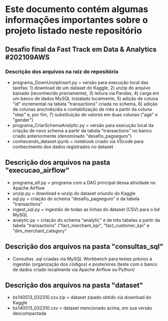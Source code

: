 # Este documento contém algumas informações importantes sobre o projeto listado neste repositório

## Desafio final da Fast Track em Data & Analytics #202109AWS

### Descrição dos arquivos na raiz do repositório
* programa_DownUnzipInsert.py = versão para execução local das tarefas: 1) download de um dataset do Kaggle, 2) unzip do arquivo baixado (reconhecido previamente), 3) leitura via Pandas, 4) carga em um banco de dados MySQL instalado localmente, 5) adição de coluna "id" incremental na tabela "transactions" criada no schema, 6) adição de colunas ano/mês/dia e contabilização de mês a partir da coluna "step" e, por fim, 7) substituição de valores em duas colunas ("age" e "gender")
* programa_CriarSchemaAnalytic.py = versão para execução local da criação de novo schema a partir da tabela "transactions" no banco criado anteriormente (denominado "desafio_pagseguro")
* conhecendo_dataset.ipynb = notebook criado via VScode para conhecimento dos dados registrados no dataset

## Descrição dos arquivos na pasta "execucao_airflow"
* programa_etl.py = programa com a DAG principal dessa atividade no Apache Airflow
* unzip.py = download e unzip do dataset oriundo do Kaggle
* sql.py = criação do schema "desafio_pagseguro" e da tabela "transactions"
* ingest_sql.py = ingestão de todas as linhas do dataset (CSV) para o bd MySQL
* analytic.py = criação do schema "analytic" e de três tabelas a partir da tabela "transactions" ("fact_merchant_kpi", "fact_customer_kpi" e "dim_merchant_category"

## Descrição dos arquivos na pasta "consultas_sql"
* Consultas .sql criadas via MySQL Workbench para testes prévios à ingestão (organização dos códigos) e posteriores (teste com o banco de dados criado localmente via Apache Airflow ou Python)

## Descrição dos arquivos na pasta "dataset"
* bs140513_032310.csv.zip = dataset zipado obtido via download do Kaggle
* bs140513_032310.csv = dataset mencionado acima, em sua versão descompactada
